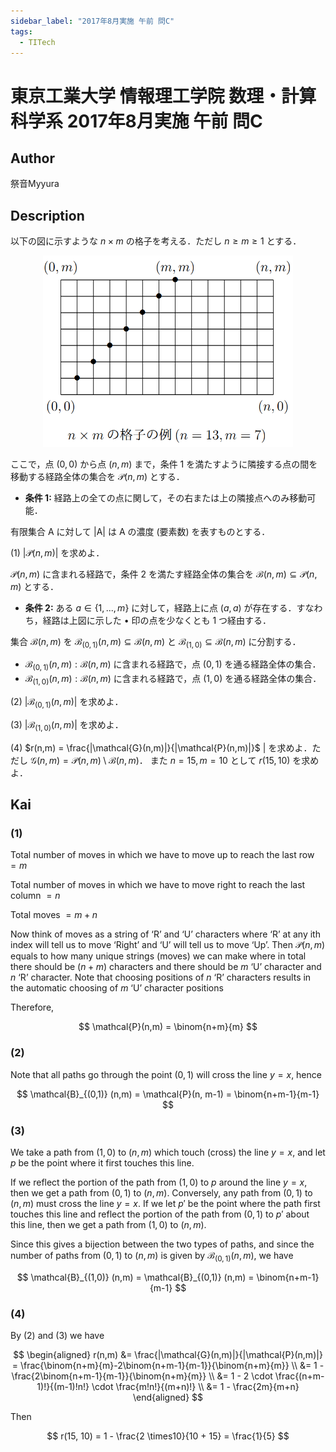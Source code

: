 ```yaml
---
sidebar_label: "2017年8月実施 午前 問C"
tags:
  - TITech
---
```

# 東京工業大学 情報理工学院 数理・計算科学系 2017年8月実施 午前 問C

## **Author**
祭音Myyura

## **Description**
以下の図に示すような $n \times m$ の格子を考える．ただし $n \geq m \geq 1$ とする．

<figure style="text-align:center;">
  <img src="https://raw.githubusercontent.com/Myyura/the_kai_project_assets/main/kakomonn/TITech/MCS/is_2018_C_p1.png" width="400" alt=""/>
</figure>

ここで，点 $(0, 0)$ から点 $(n, m)$ まで，条件 1 を満たすように隣接する点の間を移動する経路全体の集合を $\mathcal{P}(n, m)$ とする．

- **条件 1:** 経路上の全ての点に関して，その右または上の隣接点へのみ移動可能．

有限集合 A に対して |A| は A の濃度 (要素数) を表すものとする．

(1) $|\mathcal{P}(n,m)|$ を求めよ．

$\mathcal{P}(n,m)$ に含まれる経路で，条件 2 を満たす経路全体の集合を $\mathcal{B}(n, m) \subseteq \mathcal{P}(n, m)$ とする．

- **条件 2:** ある $a \in \{1, . . . , m\}$ に対して，経路上に点 $(a, a)$ が存在する．すなわち，経路は上図に示した • 印の点を少なくとも 1 つ経由する．

集合 $\mathcal{B}(n,m)$ を $\mathcal{B}_{(0,1)}(n,m) \subseteq \mathcal{B}(n,m)$ と $\mathcal{B}_{(1,0)} \subseteq \mathcal{B}(n,m)$ に分割する．

- $\mathcal{B}_{(0,1)}(n,m): \mathcal{B}(n,m)$ に含まれる経路で，点 $(0, 1)$ を通る経路全体の集合．
- $\mathcal{B}_{(1,0)}(n,m): \mathcal{B}(n,m)$ に含まれる経路で，点 $(1, 0)$ を通る経路全体の集合．

(2) $|\mathcal{B}_{(0,1)}(n,m)|$ を求めよ．

(3) $|\mathcal{B}_{(1,0)}(n,m)|$ を求めよ．

(4) $r(n,m) = \frac{|\mathcal{G}(n,m)|}{|\mathcal{P}(n,m)|}$ | を求めよ．ただし $\mathcal{G}(n,m) = \mathcal{P}(n,m) \setminus \mathcal{B}(n,m)$．
また $n = 15, m = 10$ として $r(15, 10)$ を求めよ．

## **Kai**
### (1)
Total number of moves in which we have to move up to reach the last row $= m$

Total number of moves in which we have to move right to reach the last column $= n$

Total moves $= m + n$

Now think of moves as a string of ‘R’ and ‘U’ characters where ‘R’ at any ith index will tell us to move ‘Right’ and ‘U’ will tell us to move ‘Up’.
Then $\mathcal{P}(n,m)$ equals to how many unique strings (moves) we can make where in total there should be $(n + m)$ characters and there should be $m$ ‘U’ character and $n$ ‘R’ character.
Note that choosing positions of $n$ ‘R’ characters results in the automatic choosing of $m$ ‘U’ character positions

Therefore,

$$
\mathcal{P}(n,m) = \binom{n+m}{m}
$$

### (2)
Note that all paths go through the point $(0,1)$ will cross the line $y=x$, hence

$$
\mathcal{B}_{(0,1)} (n,m) = \mathcal{P}(n, m-1) = \binom{n+m-1}{m-1}
$$

### (3)
We take a path from $(1,0)$ to $(n,m)$ which touch (cross) the line $y=x$,
and let $p$ be the point where it first touches this line.

If we reflect the portion of the path from $(1,0)$ to $p$ around the line $y=x$, then we get a path from $(0,1)$ to $(n,m)$.
Conversely, any path from $(0,1)$ to $(n,m)$ must cross the line $y=x$.
If we let $p'$ be the point where the path first touches this line and reflect the portion of the path from $(0,1)$ to $p'$ about this line, then we get a path from $(1,0)$ to $(n,m)$.

Since this gives a bijection between the two types of paths, and since the number of paths from $(0,1)$ to $(n,m)$ is given by $\mathcal{B}_{(0,1)} (n,m)$, we have

$$
\mathcal{B}_{(1,0)} (n,m) = \mathcal{B}_{(0,1)} (n,m) = \binom{n+m-1}{m-1}
$$

### (4)
By (2) and (3) we have

$$
\begin{aligned}
r(n,m) &= \frac{|\mathcal{G}(n,m)|}{|\mathcal{P}(n,m)|} = \frac{\binom{n+m}{m}-2\binom{n+m-1}{m-1}}{\binom{n+m}{m}} \\
&= 1 - \frac{2\binom{n+m-1}{m-1}}{\binom{n+m}{m}} \\
&= 1 - 2 \cdot \frac{(n+m-1)!}{(m-1)!n!} \cdot \frac{m!n!}{(m+n)!} \\
&= 1 - \frac{2m}{m+n}
\end{aligned}
$$

Then

$$
r(15, 10) = 1 - \frac{2 \times10}{10 + 15} = \frac{1}{5}
$$